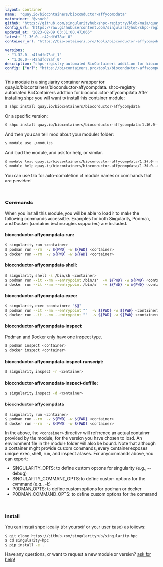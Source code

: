 ```yaml
---
layout: container
name:  "quay.io/biocontainers/bioconductor-affycompdata"
maintainer: "@vsoch"
github: "https://github.com/singularityhub/shpc-registry/blob/main/quay.io/biocontainers/bioconductor-affycompdata/container.yaml"
config_url: "https://raw.githubusercontent.com/singularityhub/shpc-registry/main/quay.io/biocontainers/bioconductor-affycompdata/container.yaml"
updated_at: "2023-02-09 03:31:00.471065"
latest: "1.36.0--r42hdfd78af_0"
container_url: "https://biocontainers.pro/tools/bioconductor-affycompdata"

versions:
 - "1.32.0--r41hdfd78af_1"
 - "1.36.0--r42hdfd78af_0"
description: "shpc-registry automated BioContainers addition for bioconductor-affycompdata"
config: {"url": "https://biocontainers.pro/tools/bioconductor-affycompdata", "maintainer": "@vsoch", "description": "shpc-registry automated BioContainers addition for bioconductor-affycompdata", "latest": {"1.36.0--r42hdfd78af_0": "sha256:2f1d9cdbec053dcea000a4fc231df42c8ce20db76ce4648343072e3ef472b91e"}, "tags": {"1.32.0--r41hdfd78af_1": "sha256:d48aec6d007037c77b97a5e4bf09074b2b1bcdc74307640999855e6d5d45bbf5", "1.36.0--r42hdfd78af_0": "sha256:2f1d9cdbec053dcea000a4fc231df42c8ce20db76ce4648343072e3ef472b91e"}, "docker": "quay.io/biocontainers/bioconductor-affycompdata"}
---
```


This module is a singularity container wrapper for quay.io/biocontainers/bioconductor-affycompdata.
shpc-registry automated BioContainers addition for bioconductor-affycompdata
After [installing shpc](#install) you will want to install this container module:


```bash
$ shpc install quay.io/biocontainers/bioconductor-affycompdata
```

Or a specific version:

```bash
$ shpc install quay.io/biocontainers/bioconductor-affycompdata:1.36.0--r42hdfd78af_0
```

And then you can tell lmod about your modules folder:

```bash
$ module use ./modules
```

And load the module, and ask for help, or similar.

```bash
$ module load quay.io/biocontainers/bioconductor-affycompdata/1.36.0--r42hdfd78af_0
$ module help quay.io/biocontainers/bioconductor-affycompdata/1.36.0--r42hdfd78af_0
```

You can use tab for auto-completion of module names or commands that are provided.

<br>

### Commands

When you install this module, you will be able to load it to make the following commands accessible.
Examples for both Singularity, Podman, and Docker (container technologies supported) are included.

#### bioconductor-affycompdata-run:

```bash
$ singularity run <container>
$ podman run --rm  -v ${PWD} -w ${PWD} <container>
$ docker run --rm  -v ${PWD} -w ${PWD} <container>
```

#### bioconductor-affycompdata-shell:

```bash
$ singularity shell -s /bin/sh <container>
$ podman run --it --rm --entrypoint /bin/sh  -v ${PWD} -w ${PWD} <container>
$ docker run --it --rm --entrypoint /bin/sh  -v ${PWD} -w ${PWD} <container>
```

#### bioconductor-affycompdata-exec:

```bash
$ singularity exec <container> "$@"
$ podman run --it --rm --entrypoint ""  -v ${PWD} -w ${PWD} <container> "$@"
$ docker run --it --rm --entrypoint ""  -v ${PWD} -w ${PWD} <container> "$@"
```

#### bioconductor-affycompdata-inspect:

Podman and Docker only have one inspect type.

```bash
$ podman inspect <container>
$ docker inspect <container>
```

#### bioconductor-affycompdata-inspect-runscript:

```bash
$ singularity inspect -r <container>
```

#### bioconductor-affycompdata-inspect-deffile:

```bash
$ singularity inspect -d <container>
```



#### bioconductor-affycompdata

```bash
$ singularity run <container>
$ podman run --rm  -v ${PWD} -w ${PWD} <container>
$ docker run --rm  -v ${PWD} -w ${PWD} <container>
```


In the above, the `<container>` directive will reference an actual container provided
by the module, for the version you have chosen to load. An environment file in the
module folder will also be bound. Note that although a container
might provide custom commands, every container exposes unique exec, shell, run, and
inspect aliases. For anycommands above, you can export:

 - SINGULARITY_OPTS: to define custom options for singularity (e.g., --debug)
 - SINGULARITY_COMMAND_OPTS: to define custom options for the command (e.g., -b)
 - PODMAN_OPTS: to define custom options for podman or docker
 - PODMAN_COMMAND_OPTS: to define custom options for the command

<br>

### Install

You can install shpc locally (for yourself or your user base) as follows:

```bash
$ git clone https://github.com/singularityhub/singularity-hpc
$ cd singularity-hpc
$ pip install -e .
```

Have any questions, or want to request a new module or version? [ask for help!](https://github.com/singularityhub/singularity-hpc/issues)